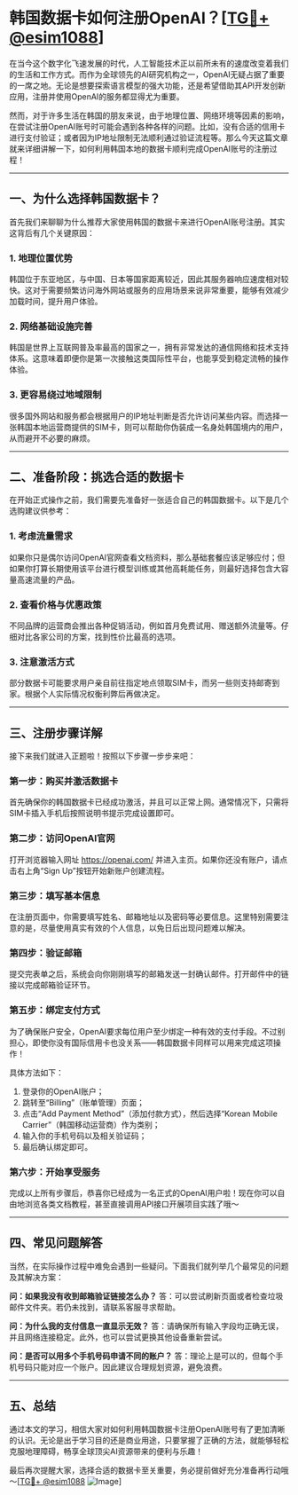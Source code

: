# 韩国数据卡如何注册OpenAI？[[TG💪+ @esim1088](https://t.me/s/esim1088)]

在当今这个数字化飞速发展的时代，人工智能技术正以前所未有的速度改变着我们的生活和工作方式。而作为全球领先的AI研究机构之一，OpenAI无疑占据了重要的一席之地。无论是想要探索语言模型的强大功能，还是希望借助其API开发创新应用，注册并使用OpenAI的服务都显得尤为重要。

然而，对于许多生活在韩国的朋友来说，由于地理位置、网络环境等因素的影响，在尝试注册OpenAI账号时可能会遇到各种各样的问题。比如，没有合适的信用卡进行支付验证；或者因为IP地址限制无法顺利通过验证流程等。那么今天这篇文章就来详细讲解一下，如何利用韩国本地的数据卡顺利完成OpenAI账号的注册过程！

---

## 一、为什么选择韩国数据卡？

首先我们来聊聊为什么推荐大家使用韩国的数据卡来进行OpenAI账号注册。其实这背后有几个关键原因：

### 1. 地理位置优势
韩国位于东亚地区，与中国、日本等国家距离较近，因此其服务器响应速度相对较快。这对于需要频繁访问海外网站或服务的应用场景来说非常重要，能够有效减少加载时间，提升用户体验。

### 2. 网络基础设施完善
韩国是世界上互联网普及率最高的国家之一，拥有非常发达的通信网络和技术支持体系。这意味着即便你是第一次接触这类国际性平台，也能享受到稳定流畅的操作体验。

### 3. 更容易绕过地域限制
很多国外网站和服务都会根据用户的IP地址判断是否允许访问某些内容。而选择一张韩国本地运营商提供的SIM卡，则可以帮助你伪装成一名身处韩国境内的用户，从而避开不必要的麻烦。

---

## 二、准备阶段：挑选合适的数据卡

在开始正式操作之前，我们需要先准备好一张适合自己的韩国数据卡。以下是几个选购建议供参考：

### 1. 考虑流量需求
如果你只是偶尔访问OpenAI官网查看文档资料，那么基础套餐应该足够应付；但如果你打算长期使用该平台进行模型训练或其他高耗能任务，则最好选择包含大容量高速流量的产品。

### 2. 查看价格与优惠政策
不同品牌的运营商会推出各种促销活动，例如首月免费试用、赠送额外流量等。仔细对比各家公司的方案，找到性价比最高的选项。

### 3. 注意激活方式
部分数据卡可能要求用户亲自前往指定地点领取SIM卡，而另一些则支持邮寄到家。根据个人实际情况权衡利弊后再做决定。

---

## 三、注册步骤详解

接下来我们就进入正题啦！按照以下步骤一步步来吧：

### 第一步：购买并激活数据卡
首先确保你的韩国数据卡已经成功激活，并且可以正常上网。通常情况下，只需将SIM卡插入手机后按照说明书提示完成设置即可。

### 第二步：访问OpenAI官网
打开浏览器输入网址 https://openai.com/ 并进入主页。如果你还没有账户，请点击右上角“Sign Up”按钮开始新账户创建流程。

### 第三步：填写基本信息
在注册页面中，你需要填写姓名、邮箱地址以及密码等必要信息。这里特别需要注意的是，尽量使用真实有效的个人信息，以免日后出现问题难以解决。

### 第四步：验证邮箱
提交完表单之后，系统会向你刚刚填写的邮箱发送一封确认邮件。打开邮件中的链接以完成邮箱验证环节。

### 第五步：绑定支付方式
为了确保账户安全，OpenAI要求每位用户至少绑定一种有效的支付手段。不过别担心，即使你没有国际信用卡也没关系——韩国数据卡同样可以用来完成这项操作！

具体方法如下：
1. 登录你的OpenAI账户；
2. 跳转至“Billing”（账单管理）页面；
3. 点击“Add Payment Method”（添加付款方式），然后选择“Korean Mobile Carrier”（韩国移动运营商）作为类别；
4. 输入你的手机号码以及相关验证码；
5. 最后确认绑定即可。

### 第六步：开始享受服务
完成以上所有步骤后，恭喜你已经成为一名正式的OpenAI用户啦！现在你可以自由地浏览各类文档教程，甚至直接调用API接口开展项目实践了哦～

---

## 四、常见问题解答

当然，在实际操作过程中难免会遇到一些疑问。下面我们就列举几个最常见的问题及其解决方案：

**问：如果我没有收到邮箱验证链接怎么办？**
答：可以尝试刷新页面或者检查垃圾邮件文件夹。若仍未找到，请联系客服寻求帮助。

**问：为什么我的支付信息一直显示无效？**
答：请确保所有输入字段均正确无误，并且网络连接稳定。此外，也可以尝试更换其他设备重新尝试。

**问：是否可以用多个手机号码申请不同的账户？**
答：理论上是可以的，但每个手机号码只能对应一个账户。因此建议合理规划资源，避免浪费。

---

## 五、总结

通过本文的学习，相信大家对如何利用韩国数据卡注册OpenAI账号有了更加清晰的认识。无论是出于学习目的还是商业用途，只要掌握了正确的方法，就能够轻松克服地理障碍，畅享全球顶尖AI资源带来的便利与乐趣！

最后再次提醒大家，选择合适的数据卡至关重要，务必提前做好充分准备再行动哦～[[TG💪+ @esim1088](https://t.me/s/esim1088) ![Image](https://i.postimg.cc/4NQfJmqS/Snipaste-2025-05-13-00-14-12.png)]